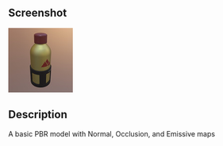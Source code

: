 ## Screenshot

![screenshot](screenshot/screenshot.jpg)

## Description

A basic PBR model with Normal, Occlusion, and Emissive maps
